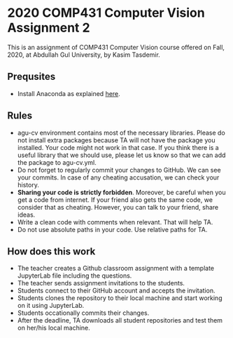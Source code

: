 # 2020 COMP431 Computer Vision Assignment 2
This is an assignment of COMP431 Computer Vision course offered on Fall, 2020, at Abdullah Gul University, by Kasim Tasdemir.

## Prequsites
- Install Anaconda as explained [here](https://docs.google.com/document/d/1WtYABHmFZBwX5ZPskrA70TCcCDrR3QbXi9s33AZa7eA/edit#heading=h.qsbiar6xgi5y).
## Rules
- agu-cv environment contains most of the necessary libraries. Please do not install extra packages because TA will not have the package you installed. Your code might not work in that case. If you think there is a useful library that we should use, please let us know so that we can add the package to agu-cv.yml.
- Do not forget to regularly commit your changes to GitHub. We can see your commits. In case of any cheating accusation, we can check your history.
- **Sharing your code is strictly forbidden**. Moreover, be careful when you get a code from internet. If your friend also gets the same code, we consider that as cheating. However, you can talk to your friend, share ideas.
- Write a clean code with comments when relevant. That will help TA.
- Do not use absolute paths in your code. Use relative paths for TA.
## How does this work
- The teacher creates a Github classroom assignment with a template JupyterLab file including the questions.
- The teacher sends assignment invitations to the students.
- Students connect to their GitHub account and accepts the invitation.
- Students clones the repository to their local machine and start working on it using JupyterLab.
- Students occationally commits their changes.
- After the deadline, TA downloads all student repositories and test them on her/his local machine.
